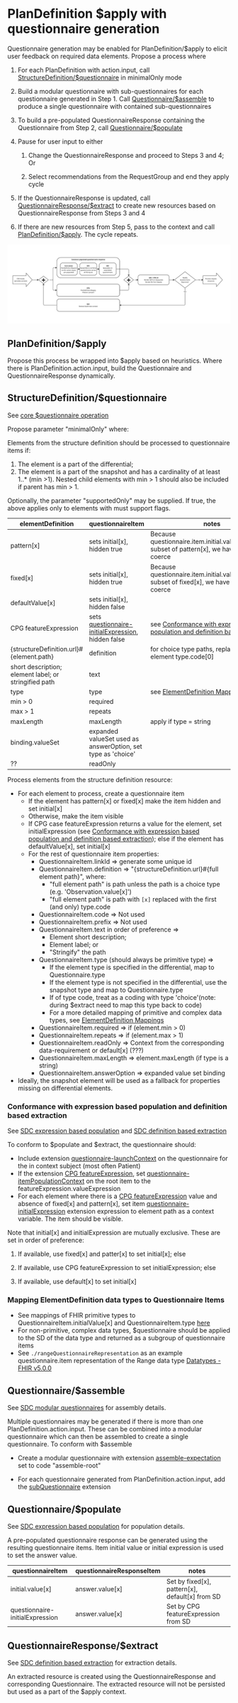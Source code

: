 # PlanDefinition $apply with questionnaire generation

Questionnaire generation may be enabled for PlanDefinition/$apply to elicit user feedback on required data elements. Propose a process where

1. For each PlanDefinition with action.input, call [StructureDefinition/$questionnaire](https://hl7.org/fhir/R4/structuredefinition-operation-questionnaire.html) in minimalOnly mode

2. Build a modular questionnaire with sub-questionnaires for each questionnaire generated in Step 1. Call [Questionnaire/$assemble](https://hl7.org/fhir/uv/sdc/OperationDefinition-Questionnaire-assemble.html) to produce a single questionnaire with contained sub-questionnaires

3. To build a pre-populated QuestionnaireResponse containing the Questionnaire from Step 2, call [Questionnaire/$populate](https://hl7.org/fhir/uv/sdc/OperationDefinition-Questionnaire-populate.html)

4. Pause for user input to either

   1. Change the QuestionnaireResponse and proceed to Steps 3 and 4; Or

   2. Select recommendations from the RequestGroup and end they apply cycle

5. If the QuestionnaireResponse is updated, call [QuestionnaireResponse/$extract](https://hl7.org/fhir/uv/sdc/OperationDefinition-QuestionnaireResponse-extract.html) to create new resources based on QuestionnaireResponse from Steps 3 and 4

6. If there are new resources from Step 5, pass to the context and call [PlanDefinition/$apply](https://build.fhir.org/ig/HL7/cqf-recommendations/OperationDefinition-cpg-plandefinition-apply.html). The cycle repeats.

**![Interactive CDS Overview](./interactive-cds.png)**

## PlanDefinition/$apply

Propose this process be wrapped into $apply based on heuristics. Where there is PlanDefinition.action.input, build the Questionnaire and QuestionnaireResponse dynamically.

## StructureDefinition/$questionnaire

See [core $questionnaire operation](https://hl7.org/fhir/R4/structuredefinition-operation-questionnaire.html)

Propose parameter "minimalOnly" where:

Elements from the structure definition should be processed to questionnaire items if:

1. The element is a part of the differential;
2. The element is a part of the snapshot and has a cardinality of at least 1..\* (min >1). Nested child elements with min > 1 should also be included if parent has min > 1.

Optionally, the parameter "supportedOnly" may be supplied. If true, the above applies only to elements with must support flags.

| elementDefinition                                     | questionnaireItem                                                                                                                              | notes                                                                                                                                                             |
| ----------------------------------------------------- | ---------------------------------------------------------------------------------------------------------------------------------------------- | ----------------------------------------------------------------------------------------------------------------------------------------------------------------- |
| pattern[x]                                            | sets initial[x], hidden true                                                                                                                   | Because questionnaire.item.initial.value[x] is a subset of pattern[x], we have rules to coerce                                                                    |
| fixed[x]                                              | sets initial[x], hidden true                                                                                                                   | Because questionnaire.item.initial.value[x] is a subset of fixed[x], we have rules to coerce                                                                      |
| defaultValue[x]                                       | sets initial[x], hidden false                                                                                                                  |                                                                                                                                                                   |
| CPG featureExpression                                 | sets [questionnaire-initialExpression](https://hl7.org/fhir/uv/sdc/StructureDefinition-sdc-questionnaire-initialExpression.html), hidden false | see [Conformance with expression based population and definition based extraction](#conformance-with-expression-based-population-and-definition-based-extraction) |
| {structureDefinition.url}#{element.path}              | definition                                                                                                                                     | for choice type paths, replace [x] with element type.code[0]                                                                                                      |
| short description; element label; or stringified path | text                                                                                                                                           |                                                                                                                                                                   |
| type                                                  | type                                                                                                                                           | see [ElementDefinition Mappings](#mapping-elementdefinition-data-types-to-questionnaire-items)                                                                    |
| min > 0                                               | required                                                                                                                                       |                                                                                                                                                                   |
| max > 1                                               | repeats                                                                                                                                        |                                                                                                                                                                   |
| maxLength                                             | maxLength                                                                                                                                      | apply if type = string                                                                                                                                            |
| binding.valueSet                                      | expanded valueSet used as answerOption, set type as 'choice'                                                                                   |                                                                                                                                                                   |
| ??                                                    | readOnly                                                                                                                                       |                                                                                                                                                                   |

Process elements from the structure definition resource:

- For each element to process, create a questionnaire item
  - If the element has pattern[x] or fixed[x] make the item hidden and set initial[x]
  - Otherwise, make the item visible
  - If CPG case featureExpression returns a value for the element, set initialExpression (see [Conformance with expression based population and definition based extraction](#conformance-with-expression-based-population-and-definition-based-extraction)); else if the element has defaultValue[x], set initial[x]
  - For the rest of questionnaire item properties:
    - QuestionnaireItem.linkId => generate some unique id
    - QuestionnaireItem.definition => "{structureDefinition.url}#{full element path}", where:
      - "full element path" is path unless the path is a choice type (e.g. 'Observation.value[x]')
      - "full element path" is path with `[x]` replaced with the first (and only) type.code
    - QuestionnaireItem.code => Not used
    - QuestionnaireItem.prefix => Not used
    - QuestionnaireItem.text in order of preference =>
      - Element short description;
      - Element label; or
      - "Stringify" the path
    - QuestionnaireItem.type (should always be primitive type) =>
      - If the element type is specified in the differential, map to Questionnaire.type
      - If the element type is not specified in the differential, use the snapshot type and map to Questionnaire.type
      - If of type code, treat as a coding with type 'choice'(note: during $extract need to map this type back to code)
      - For a more detailed mapping of primitive and complex data types, see [ElementDefinition Mappings](#mapping-elementdefinition-data-types-to-questionnaire-items)
    - QuestionnaireItem.required => if (element.min > 0)
    - QuestionnaireItem.repeats => if (element.max > 1)
    - QuestionnaireItem.readOnly => Context from the corresponding data-requirement or default[x] (???)
    - QuestionnaireItem.maxLength => element.maxLength (if type is a string)
    - QuestionnaireItem.answerOption => expanded value set binding <!-- How should example binding be handled? open choice? -->
- Ideally, the snapshot element will be used as a fallback for properties missing on differential elements. <!-- How should properties like "type" be handled, where the snapshot element definition may include multiple types -->

### Conformance with expression based population and definition based extraction

See [SDC expression based population](https://build.fhir.org/ig/HL7/sdc/populate.html#expression-based-population) and [SDC definition based extraction](https://hl7.org/fhir/uv/sdc/extraction.html#definition-based-extraction)

To conform to $populate and \$extract, the questionnaire should:

- Include extension [questionnaire-launchContext](https://hl7.org/fhir/uv/sdc/StructureDefinition-sdc-questionnaire-launchContext.html) on the questionnaire for the in context subject (most often Patient)
- If the extension [CPG featureExpression](https://hl7.org/fhir/uv/cpg/StructureDefinition-cpg-featureExpression.html), set [questionnaire-itemPopulationContext](https://build.fhir.org/ig/HL7/sdc/StructureDefinition-sdc-questionnaire-itemPopulationContext.html) on the root item to the featureExpression.valueExpression
- For each element where there is a [CPG featureExpression](https://hl7.org/fhir/uv/cpg/StructureDefinition-cpg-featureExpression.html) value and absence of fixed[x] and pattern[x], set item [questionnaire-initialExpression](https://hl7.org/fhir/uv/sdc/StructureDefinition-sdc-questionnaire-initialExpression.html) extension expression to element path as a context variable. The item should be visible. <!--Is this the best way to get the corresponding case feature property?-->

Note that initial[x] and initialExpression are mutually exclusive. These are set in order of preference:

1. If available, use fixed[x] and patter[x] to set initial[x]; else

2. If available, use CPG featureExpression to set initialExpression; else

3. If available, use default[x] to set initial[x]

### Mapping ElementDefinition data types to Questionnaire Items

- See mappings of FHIR primitive types to QuestionnaireItem.initialValue[x] and QuestionnaireItem.type [here](https://docs.google.com/spreadsheets/d/1YmmW28fDX0VsSlQAVsK2p9bbkV3hxhxnUaUCiRKAL6M/edit?usp=sharing)
- For non-primitive, complex data types, $questionnaire should be applied to the SD of the data type and returned as a subgroup of questionnaire items
- See `./rangeQuestionnaireRepresentation` as an example questionnaire.item representation of the Range data type [Datatypes - FHIR v5.0.0](https://www.hl7.org/fhir/datatypes.html#Range)

## Questionnaire/$assemble

See [SDC modular questionnaires](https://build.fhir.org/ig/HL7/sdc/modular.html#modular) for assembly details.

Multiple questionnaires may be generated if there is more than one PlanDefinition.action.input. These can be combined into a modular questionnaire which can then be assembled to create a single questionnaire. To conform with $assemble

- Create a modular questionnaire with extension [assemble-expectation](https://build.fhir.org/ig/HL7/sdc/StructureDefinition-sdc-questionnaire-assemble-expectation.html) set to code "assemble-root"

- For each questionnaire generated from PlanDefinition.action.input, add the [subQuestionnaire](https://build.fhir.org/ig/HL7/sdc/StructureDefinition-sdc-questionnaire-subQuestionnaire.html) extension

## Questionnaire/$populate

See [SDC expression based population](https://build.fhir.org/ig/HL7/sdc/populate.html#expression-based-population) for population details.

A pre-populated questionnaire response can be generated using the resulting questionnaire items. Item initial value or initial expression is used to set the answer value.

| questionnaireItem               | questionnaireResponseItem | notes                                           |
| ------------------------------- | ------------------------- | ----------------------------------------------- |
| initial.value[x]                | answer.value[x]           | Set by fixed[x], pattern[x], default[x] from SD |
| questionnaire-initialExpression | answer.value[x]           | Set by CPG featureExpression from SD            |

## QuestionnaireResponse/$extract

See [SDC definition based extraction](https://hl7.org/fhir/uv/sdc/extraction.html#definition-based-extraction) for extraction details.

An extracted resource is created using the QuestionnaireResponse and corresponding Questionnaire. The extracted resource will not be persisted but used as a part of the \$apply context.

<!--Should the extracted observation/resource in any way point back to the questionnaire response?-->
